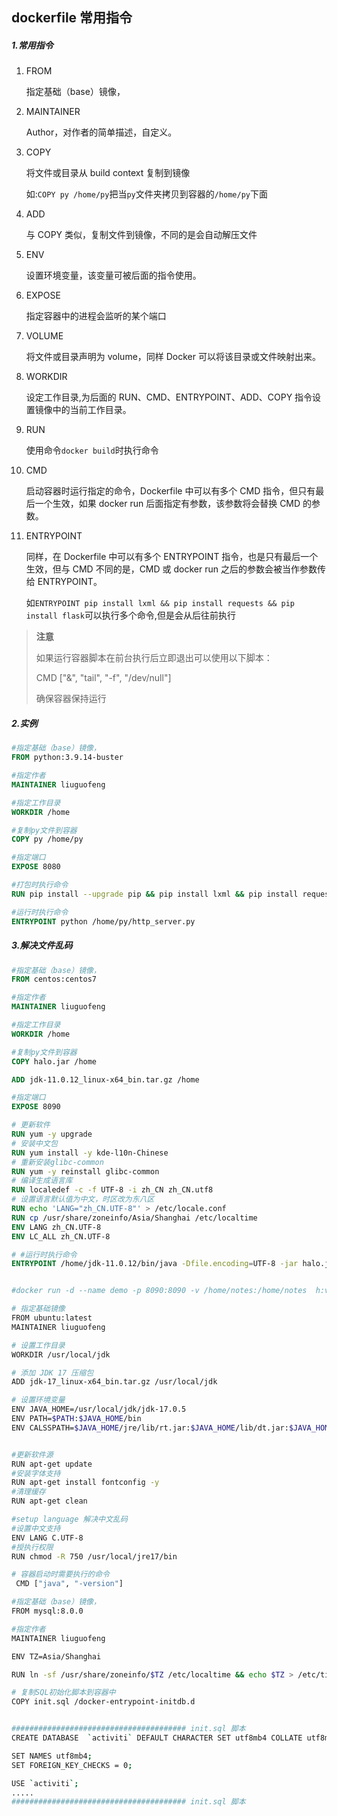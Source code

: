## dockerfile 常用指令

##### 1.常用指令

1. FROM

   指定基础（base）镜像，

2. MAINTAINER

   Author，对作者的简单描述，自定义。

3. COPY

   将文件或目录从 build context 复制到镜像

   如:`COPY py /home/py`把当`py`文件夹拷贝到容器的`/home/py`下面

4. ADD

   与 COPY 类似，复制文件到镜像，不同的是会自动解压文件

5. ENV

   设置环境变量，该变量可被后面的指令使用。

6. EXPOSE

   指定容器中的进程会监听的某个端口

7. VOLUME

   将文件或目录声明为 volume，同样 Docker 可以将该目录或文件映射出来。

8. WORKDIR

   设定工作目录,为后面的 RUN、CMD、ENTRYPOINT、ADD、COPY 指令设置镜像中的当前工作目录。

9. RUN

   使用命令`docker build`时执行命令

10. CMD

    启动容器时运行指定的命令，Dockerfile 中可以有多个 CMD 指令，但只有最后一个生效，如果 docker run 后面指定有参数，该参数将会替换 CMD 的参数。

11. ENTRYPOINT

    同样，在 Dockerfile 中可以有多个 ENTRYPOINT 指令，也是只有最后一个生效，但与 CMD 不同的是，CMD 或 docker run 之后的参数会被当作参数传给 ENTRYPOINT。

    如`ENTRYPOINT pip install lxml && pip install requests && pip install flask`可以执行多个命令,但是会从后往前执行

> **注意**
>
> 如果运行容器脚本在前台执行后立即退出可以使用以下脚本：
>
> CMD ["&", "tail", "-f", "/dev/null"] 
>
> 确保容器保持运行

##### 2.实例

```dockerfile
#指定基础（base）镜像，
FROM python:3.9.14-buster

#指定作者
MAINTAINER liuguofeng

#指定工作目录
WORKDIR /home

#复制py文件到容器
COPY py /home/py

#指定端口
EXPOSE 8080

#打包时执行命令
RUN pip install --upgrade pip && pip install lxml && pip install requests && pip install flask

#运行时执行命令
ENTRYPOINT python /home/py/http_server.py
```

##### 3.解决文件乱码

```dockerfile
#指定基础（base）镜像，
FROM centos:centos7

#指定作者
MAINTAINER liuguofeng

#指定工作目录
WORKDIR /home

#复制py文件到容器
COPY halo.jar /home

ADD jdk-11.0.12_linux-x64_bin.tar.gz /home

#指定端口
EXPOSE 8090

# 更新软件
RUN yum -y upgrade
# 安装中文包
RUN yum install -y kde-l10n-Chinese
# 重新安装glibc-common
RUN yum -y reinstall glibc-common
# 编译生成语言库
RUN localedef -c -f UTF-8 -i zh_CN zh_CN.utf8
# 设置语言默认值为中文，时区改为东八区
RUN echo 'LANG="zh_CN.UTF-8"' > /etc/locale.conf
RUN cp /usr/share/zoneinfo/Asia/Shanghai /etc/localtime
ENV LANG zh_CN.UTF-8
ENV LC_ALL zh_CN.UTF-8 

# #运行时执行命令
ENTRYPOINT /home/jdk-11.0.12/bin/java -Dfile.encoding=UTF-8 -jar halo.jar


#docker run -d --name demo -p 8090:8090 -v /home/notes:/home/notes  h:v1
```

```sh
# 指定基础镜像
FROM ubuntu:latest
MAINTAINER liuguofeng

# 设置工作目录
WORKDIR /usr/local/jdk

# 添加 JDK 17 压缩包
ADD jdk-17_linux-x64_bin.tar.gz /usr/local/jdk

# 设置环境变量
ENV JAVA_HOME=/usr/local/jdk/jdk-17.0.5
ENV PATH=$PATH:$JAVA_HOME/bin
ENV CALSSPATH=$JAVA_HOME/jre/lib/rt.jar:$JAVA_HOME/lib/dt.jar:$JAVA_HOME/lib/tools.jar


#更新软件源
RUN apt-get update
#安装字体支持
RUN apt-get install fontconfig -y
#清理缓存
RUN apt-get clean

#setup language 解决中文乱码
#设置中文支持
ENV LANG C.UTF-8
#授执行权限
RUN chmod -R 750 /usr/local/jre17/bin

# 容器启动时需要执行的命令
 CMD ["java", "-version"]

```

```sh
#指定基础（base）镜像，
FROM mysql:8.0.0

#指定作者
MAINTAINER liuguofeng

ENV TZ=Asia/Shanghai

RUN ln -sf /usr/share/zoneinfo/$TZ /etc/localtime && echo $TZ > /etc/timezone

# 复制SQL初始化脚本到容器中
COPY init.sql /docker-entrypoint-initdb.d


####################################### init.sql 脚本
CREATE DATABASE  `activiti` DEFAULT CHARACTER SET utf8mb4 COLLATE utf8mb4_bin;

SET NAMES utf8mb4;
SET FOREIGN_KEY_CHECKS = 0;

USE `activiti`;
.....
####################################### init.sql 脚本
```

